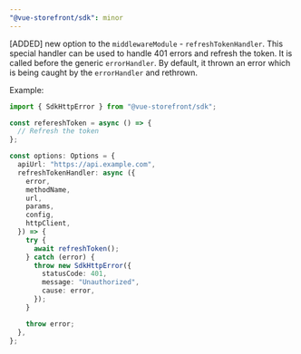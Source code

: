 ```yaml
---
"@vue-storefront/sdk": minor
---
```


[ADDED] new option to the `middlewareModule` - `refreshTokenHandler`.
This special handler can be used to handle 401 errors and refresh the token.
It is called before the generic `errorHandler`.
By default, it thrown an error which is being caught by the `errorHandler` and rethrown.

Example:

```ts
import { SdkHttpError } from "@vue-storefront/sdk";

const refereshToken = async () => {
  // Refresh the token
};

const options: Options = {
  apiUrl: "https://api.example.com",
  refreshTokenHandler: async ({
    error,
    methodName,
    url,
    params,
    config,
    httpClient,
  }) => {
    try {
      await refreshToken();
    } catch (error) {
      throw new SdkHttpError({
        statusCode: 401,
        message: "Unauthorized",
        cause: error,
      });
    }

    throw error;
  },
};
```
